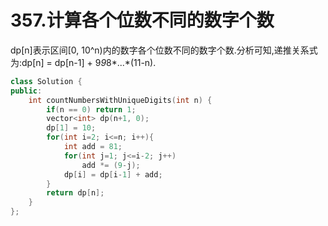 # 357.计算各个位数不同的数字个数

dp[n]表示区间[0, 10^n)内的数字各个位数不同的数字个数.分析可知,递推关系式为:dp[n] = dp[n-1] + 9*9*8*...*(11-n).

```cpp
class Solution {
public:
    int countNumbersWithUniqueDigits(int n) {
        if(n == 0) return 1;
        vector<int> dp(n+1, 0);
        dp[1] = 10;
        for(int i=2; i<=n; i++){
            int add = 81;
            for(int j=1; j<=i-2; j++)
                add *= (9-j);
            dp[i] = dp[i-1] + add;
        }
        return dp[n];
    }
};
```
